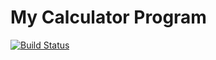 # My Calculator Program
[![Build Status](https://app.travis-ci.com/mhafeez637/calc2.svg?branch=master)](https://app.travis-ci.com/mhafeez637/calc2)
